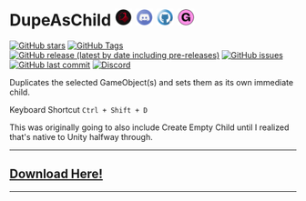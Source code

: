 # DupeAsChild [<img src="https://github.com/JustSleightly/Resources/raw/main/Icons/JSLogo.png" width="30" height="30">](https://vrc.sleightly.dev/ "JustSleightly") [<img src="https://github.com/JustSleightly/Resources/raw/main/Icons/Discord.png" width="30" height="30">](https://discord.sleightly.dev/ "Discord") [<img src="https://github.com/JustSleightly/Resources/raw/main/Icons/GitHub.png" width="30" height="30">](https://github.sleightly.dev/ "Github") [<img src="https://github.com/JustSleightly/Resources/raw/main/Icons/Store.png" width="30" height="30">](https://store.sleightly.dev/ "Store")

[![GitHub stars](https://img.shields.io/github/stars/JustSleightly/DupeAsChild)](https://github.com/JustSleightly/DupeAsChild/stargazers) [![GitHub Tags](https://img.shields.io/github/tag/JustSleightly/DupeAsChild)](https://github.com/JustSleightly/DupeAsChild/tags) [![GitHub release (latest by date including pre-releases)](https://img.shields.io/github/v/release/JustSleightly/DupeAsChild?include_prereleases)](https://github.com/JustSleightly/DupeAsChild/releases) [![GitHub issues](https://img.shields.io/github/issues/JustSleightly/DupeAsChild)](https://github.com/JustSleightly/DupeAsChild/issues) [![GitHub last commit](https://img.shields.io/github/last-commit/JustSleightly/DupeAsChild)](https://github.com/JustSleightly/DupeAsChild/commits/main) [![Discord](https://img.shields.io/discord/780192344800362506)](https://discord.sleightly.dev/)

Duplicates the selected GameObject(s) and sets them as its own immediate child.

Keyboard Shortcut `Ctrl + Shift + D`

This was originally going to also include Create Empty Child until I realized that's native to Unity halfway through.

---

## **[Download Here!](https://github.com/JustSleightly/DupeAsChild/releases)**

---
